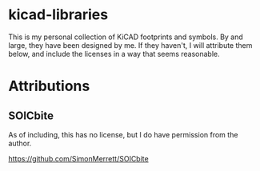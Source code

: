 # kicad-libraries

This is my personal collection of KiCAD footprints and symbols. By and large,
they have been designed by me. If they haven't, I will attribute them below,
and include the licenses in a way that seems reasonable.

# Attributions

## SOICbite

As of including, this has no license, but I do have permission from the author.

https://github.com/SimonMerrett/SOICbite
